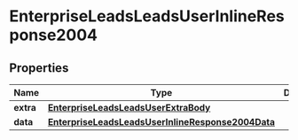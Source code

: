 # EnterpriseLeadsLeadsUserInlineResponse2004

## Properties
Name | Type | Description | Notes
------------ | ------------- | ------------- | -------------
**extra** | [**EnterpriseLeadsLeadsUserExtraBody**](EnterpriseLeadsLeadsUserExtraBody.md) |  |  [optional]
**data** | [**EnterpriseLeadsLeadsUserInlineResponse2004Data**](EnterpriseLeadsLeadsUserInlineResponse2004Data.md) |  |  [optional]
